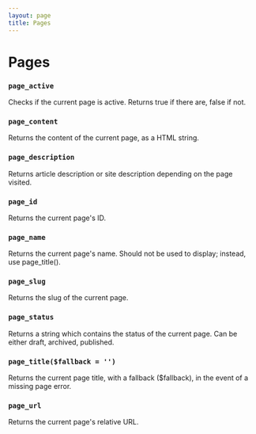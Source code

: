 ```yaml
---
layout: page
title: Pages
---
```


# Pages

### `page_active`

Checks if the current page is active. Returns true if there are, false if not.

### `page_content`

Returns the content of the current page, as a HTML string.

### `page_description`

Returns article description or site description depending on the page visited.

### `page_id`

Returns the current page's ID.

### `page_name`

Returns the current page\'s name. Should not be used to display; instead, use page_title().

### `page_slug`

Returns the slug of the current page.

### `page_status`

Returns a string which contains the status of the current page. Can be either draft, archived, published.

### `page_title($fallback = '')`

Returns the current page title, with a fallback ($fallback), in the event of a missing page error.

### `page_url`

Returns the current page\'s relative URL.
